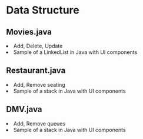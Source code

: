 # Data Structure
<h2>Movies.java</h2>
<li>Add, Delete, Update</li>
<li>Sample of a LinkedList in Java with UI components</li>
<h2>Restaurant.java</h2>
<li>Add, Remove seating</li>
<li>Sample of a stack in Java with UI components</li>
<h2>DMV.java</h2>
<li>Add, Remove queues</li>
<li>Sample of a stack in Java with UI components</li>
